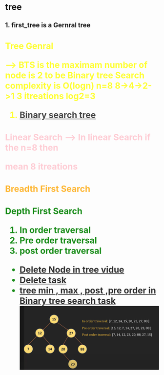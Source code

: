 # tree

## 1. first_tree is a Gernral tree


<h1 style="color: yellow; opacity: 0.80;"> Tree Genral  </strong>



--> BTS is the maximam number of node is 2 to be Binary tree 
Search complexity is O(logn)
n=8 8->4->2->1
3 itreations  log2=3

 1. [Binary search tree](https://www.youtube.com/watch?v=lFq5mYUWEBk) 


<h1 style="color: Pink; opacity: 0.80;"> Linear Search  </strong>
--> In linear Search if the n=8 then 


mean 8 itreations <h1 style="color: orange; opacity: 0.80;"> Breadth First Search  </strong>

<h1 style="color: green; opacity: 0.90;"> Depth First Search  </strong>

1. In order traversal
2. Pre order traversal
3. post order traversal
- [Delete Node in tree vidue](https://www.youtube.com/watch?v=JnrbMQyGLiU)
- [Delete task](https://github.com/codebasics/data-structures-algorithms-python/blob/master/data_structures/9_Binary_Tree_2/9_binary_tree_part_2_exercise.md)
- [tree min , max , post ,pre order in Binary tree search  task](https://github.com/codebasics/data-structures-algorithms-python/blob/master/data_structures/8_Binary_Tree_1/8_binary_tree_part_1_exercise.md)
![tree](tree.png)